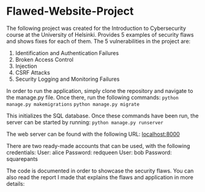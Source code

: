# Flawed-Website-Project


The following project was created for the Introduction to Cybersecurity course at the University of Helsinki. 
Provides 5 examples of security flaws and shows fixes for each of them. The 5 vulnerabilities in the project are:
1. Identification and Authentication Failures
2. Broken Access Control
3. Injection
4. CSRF Attacks
5. Security Logging and Monitoring Failures

In order to run the application, simply clone the repository and navigate to the manage.py file. Once there, run the following commands:
`python manage.py makemigrations`
`python manage.py migrate`

This initializes the SQL database. Once these commands have been run, the server can be started by running:
`python manage.py runserver`

The web server can be found with the following URL:
[localhost:8000](localhost:8000)

There are two ready-made accounts that can be used, with the following credentials:
User: alice Password: redqueen
User: bob Password: squarepants

The code is documented in order to showcase the security flaws. You can also read the report I made that explains the flaws and application in more details:
